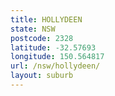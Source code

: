 ```yaml
---
title: HOLLYDEEN
state: NSW
postcode: 2328
latitude: -32.57693
longitude: 150.564817
url: /nsw/hollydeen/
layout: suburb
---
```

